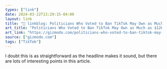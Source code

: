 ```yaml
---
types: ["link"]
date: 2024-03-22T13:29:15-04:00
layout: link
title: "🔗 linkblog: Politicians Who Voted to Ban TikTok May Own as Much as $126 Million in Tech Stocks'"
art_title: "Politicians Who Voted to Ban TikTok May Own as Much as $126 Million in Tech Stocks"
art_link: "https://gizmodo.com/politicians-who-voted-to-ban-tiktok-may-own-as-much-as-1851356203"
source: ["gizmodo.com"]
tags: ["TikTok"]
---
```

I doubt this is as straightforward as the headline makes it sound, but there are lots of interesting points in this article.
